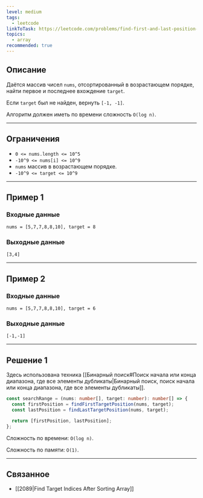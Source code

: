 ```yaml
---
level: medium
tags:
  - leetcode
linkToTask: https://leetcode.com/problems/find-first-and-last-position-of-element-in-sorted-array/description/
topics:
  - array
recommended: true
---
```

## Описание

Даётся массив чисел `nums`, отсортированный в возрастающем порядке, найти первое и последнее вхождение `target`.

Если `target` был не найден, вернуть `[-1, -1]`.

Алгоритм должен иметь по времени сложность `O(log n)`.

---
## Ограничения

- `0 <= nums.length <= 10^5`
- `-10^9 <= nums[i] <= 10^9`
- `nums` массив в возрастающем порядке.
- `-10^9 <= target <= 10^9`

---
## Пример 1

### Входные данные

```
nums = [5,7,7,8,8,10], target = 8
```
### Выходные данные

```
[3,4]
```

---
## Пример 2

### Входные данные

```
nums = [5,7,7,8,8,10], target = 6
```
### Выходные данные

```
[-1,-1]
```

---
## Решение 1

Здесь использована техника [[Бинарный поиск#Поиск начала или конца диапазона, где все элементы дубликаты|Бинарный поиск, поиск начала или конца диапазона, где все элементы дубликаты]].

```typescript
const searchRange = (nums: number[], target: number): number[] => {
  const firstPosition = findFirstTargetPosition(nums, target);
  const lastPosition = findLastTargetPosition(nums, target);

  return [firstPosition, lastPosition];
};
```

Сложность по времени: `O(log n)`.

Сложность по памяти: `O(1)`.

---
## Связанное

- [[2089|Find Target Indices After Sorting Array]]